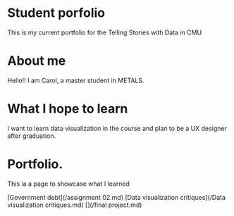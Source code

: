 # Student porfolio
This is my current portfolio for the Telling Stories with Data in CMU

# About me

Hello!! I am Carol, a master student in METALS.

# What I hope to learn
I want to learn data visualization in the course and plan to be a UX designer after graduation.

# Portfolio.
This ia a page to showcase what I learned



[Government debt](/assignment 02.md)
[Data visualization critiques](/Data visualization critiques.md)
[](/final project.md)
  
